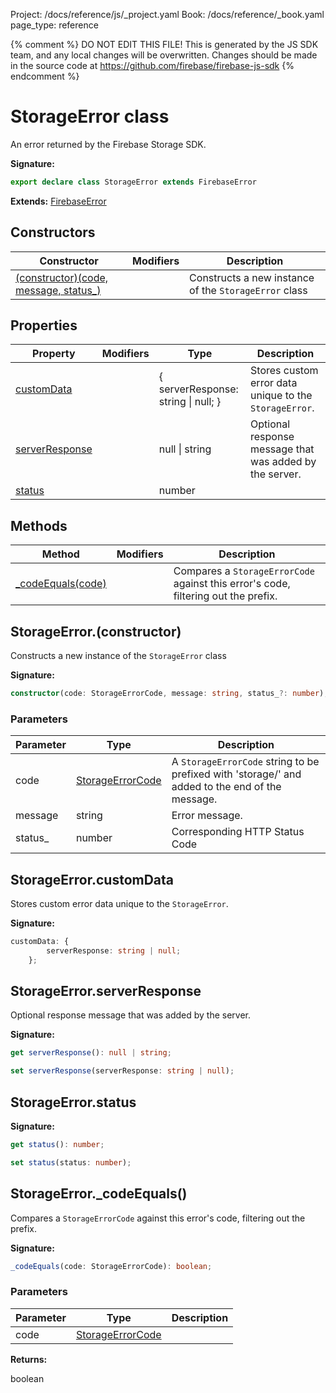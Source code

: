 Project: /docs/reference/js/_project.yaml
Book: /docs/reference/_book.yaml
page_type: reference

{% comment %}
DO NOT EDIT THIS FILE!
This is generated by the JS SDK team, and any local changes will be
overwritten. Changes should be made in the source code at
https://github.com/firebase/firebase-js-sdk
{% endcomment %}

# StorageError class
An error returned by the Firebase Storage SDK.

<b>Signature:</b>

```typescript
export declare class StorageError extends FirebaseError 
```
<b>Extends:</b> [FirebaseError](./util.firebaseerror.md#firebaseerror_class)

## Constructors

|  Constructor | Modifiers | Description |
|  --- | --- | --- |
|  [(constructor)(code, message, status\_)](./storage.storageerror.md#storageerrorconstructor) |  | Constructs a new instance of the <code>StorageError</code> class |

## Properties

|  Property | Modifiers | Type | Description |
|  --- | --- | --- | --- |
|  [customData](./storage.storageerror.md#storageerrorcustomdata) |  | { serverResponse: string \| null; } | Stores custom error data unique to the <code>StorageError</code>. |
|  [serverResponse](./storage.storageerror.md#storageerrorserverresponse) |  | null \| string | Optional response message that was added by the server. |
|  [status](./storage.storageerror.md#storageerrorstatus) |  | number |  |

## Methods

|  Method | Modifiers | Description |
|  --- | --- | --- |
|  [\_codeEquals(code)](./storage.storageerror.md#storageerror_codeequals) |  | Compares a <code>StorageErrorCode</code> against this error's code, filtering out the prefix. |

## StorageError.(constructor)

Constructs a new instance of the `StorageError` class

<b>Signature:</b>

```typescript
constructor(code: StorageErrorCode, message: string, status_?: number);
```

### Parameters

|  Parameter | Type | Description |
|  --- | --- | --- |
|  code | [StorageErrorCode](./storage.md#storageerrorcode) | A <code>StorageErrorCode</code> string to be prefixed with 'storage/' and added to the end of the message. |
|  message | string | Error message. |
|  status\_ | number | Corresponding HTTP Status Code |

## StorageError.customData

Stores custom error data unique to the `StorageError`<!-- -->.

<b>Signature:</b>

```typescript
customData: {
        serverResponse: string | null;
    };
```

## StorageError.serverResponse

Optional response message that was added by the server.

<b>Signature:</b>

```typescript
get serverResponse(): null | string;

set serverResponse(serverResponse: string | null);
```

## StorageError.status

<b>Signature:</b>

```typescript
get status(): number;

set status(status: number);
```

## StorageError.\_codeEquals()

Compares a `StorageErrorCode` against this error's code, filtering out the prefix.

<b>Signature:</b>

```typescript
_codeEquals(code: StorageErrorCode): boolean;
```

### Parameters

|  Parameter | Type | Description |
|  --- | --- | --- |
|  code | [StorageErrorCode](./storage.md#storageerrorcode) |  |

<b>Returns:</b>

boolean

